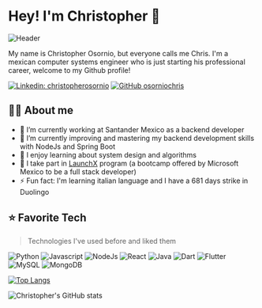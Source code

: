 # Hey! I'm Christopher 👋

![Header](https://c.tenor.com/tqoX4Da8YmwAAAAC/doggo-dog.gif)

My name is Christopher Osornio, but everyone calls me Chris. I'm a mexican computer systems engineer who is just starting his professional career, welcome to my Github profile!

[![Linkedin: christopherosornio](https://img.shields.io/badge/-christopherosornio-blue?style=flat-square&logo=Linkedin&logoColor=white&link=https://www.linkedin.com/in/christopherosornio/)](https://www.linkedin.com/in/christopherosornio/)
[![GitHub osorniochris](https://img.shields.io/github/followers/osorniochris?label=follow&style=social)](https://github.com/osorniochris)


## 🐱‍👤 About me

- 🔭 I’m currently working at Santander Mexico as a backend developer
- 🌱 I’m currently improving and mastering my backend development skills with NodeJs and Spring Boot
- 📗 I enjoy learning about system design and algorithms
- 🚀 I take part in [LaunchX](https://github.com/LaunchX-InnovaccionVirtual) program (a bootcamp offered by Microsoft Mexico to be a full stack developer)
- ⚡ Fun fact: I'm learning italian language and I have a 681 days strike in Duolingo

## ⭐ Favorite Tech 
> Technologies I've used before and liked them

![Python](https://img.shields.io/badge/Python-3776AB?style=for-the-badge&logo=python&logoColor=white)
![Javascript](https://img.shields.io/badge/JavaScript-F7DF1E?style=for-the-badge&logo=javascript&logoColor=black)
![NodeJs](https://img.shields.io/badge/Node.js-43853D?style=for-the-badge&logo=node.js&logoColor=white)
![React](https://img.shields.io/badge/React-20232A?style=for-the-badge&logo=react&logoColor=61DAFB)
![Java](https://img.shields.io/badge/Java-ED8B00?style=for-the-badge&logo=java&logoColor=white)
![Dart](https://img.shields.io/badge/Dart-0175C2?style=for-the-badge&logo=dart&logoColor=white)
![Flutter](https://img.shields.io/badge/Flutter-02569B?style=for-the-badge&logo=flutter&logoColor=white)
![MySQL](https://img.shields.io/badge/MySQL-00000F?style=for-the-badge&logo=mysql&logoColor=white)
![MongoDB](https://img.shields.io/badge/MongoDB-4EA94B?style=for-the-badge&logo=mongodb&logoColor=white)

[![Top Langs](https://github-readme-stats-blue-nine.vercel.app/api/top-langs/?username=osorniochris&hide=css,html&theme=onedark&layout=compact)](https://github.com/osorniochris/github-readme-stats)

![Christopher's GitHub stats](https://github-readme-stats-blue-nine.vercel.app/api?username=osorniochris&count_private=true&show_icons=true&theme=onedark&include_all_commits=true)




